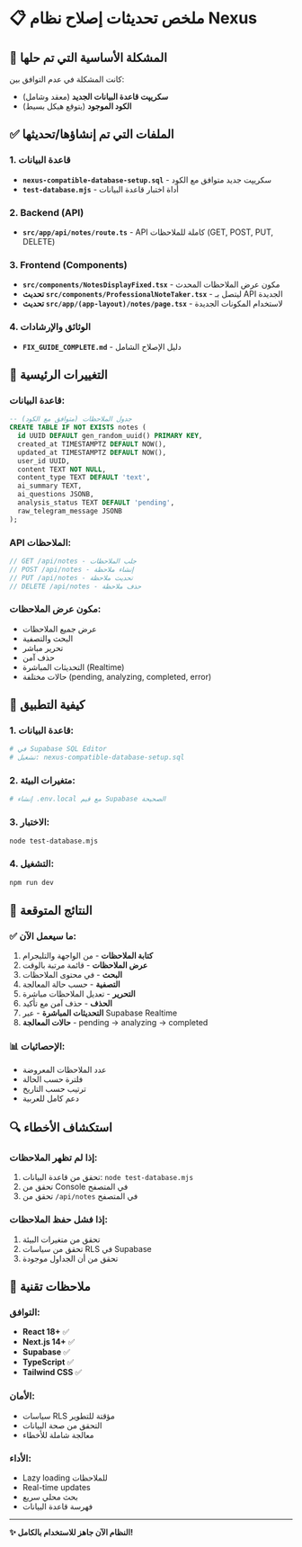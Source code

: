 # 📋 ملخص تحديثات إصلاح نظام Nexus

## 🎯 المشكلة الأساسية التي تم حلها
كانت المشكلة في عدم التوافق بين:
- **سكريپت قاعدة البيانات الجديد** (معقد وشامل)
- **الكود الموجود** (يتوقع هيكل بسيط)

## ✅ الملفات التي تم إنشاؤها/تحديثها

### 1. قاعدة البيانات
- **`nexus-compatible-database-setup.sql`** - سكريپت جديد متوافق مع الكود
- **`test-database.mjs`** - أداة اختبار قاعدة البيانات

### 2. Backend (API)
- **`src/app/api/notes/route.ts`** - API كاملة للملاحظات (GET, POST, PUT, DELETE)

### 3. Frontend (Components)
- **`src/components/NotesDisplayFixed.tsx`** - مكون عرض الملاحظات المحدث
- **تحديث `src/components/ProfessionalNoteTaker.tsx`** - ليتصل بـ API الجديدة
- **تحديث `src/app/(app-layout)/notes/page.tsx`** - لاستخدام المكونات الجديدة

### 4. الوثائق والإرشادات
- **`FIX_GUIDE_COMPLETE.md`** - دليل الإصلاح الشامل

## 🔧 التغييرات الرئيسية

### قاعدة البيانات:
```sql
-- جدول الملاحظات (متوافق مع الكود)
CREATE TABLE IF NOT EXISTS notes (
  id UUID DEFAULT gen_random_uuid() PRIMARY KEY,
  created_at TIMESTAMPTZ DEFAULT NOW(),
  updated_at TIMESTAMPTZ DEFAULT NOW(),
  user_id UUID,
  content TEXT NOT NULL,
  content_type TEXT DEFAULT 'text',
  ai_summary TEXT,
  ai_questions JSONB,
  analysis_status TEXT DEFAULT 'pending',
  raw_telegram_message JSONB
);
```

### API الملاحظات:
```javascript
// GET /api/notes - جلب الملاحظات
// POST /api/notes - إنشاء ملاحظة
// PUT /api/notes - تحديث ملاحظة
// DELETE /api/notes - حذف ملاحظة
```

### مكون عرض الملاحظات:
- عرض جميع الملاحظات
- البحث والتصفية
- تحرير مباشر
- حذف آمن
- التحديثات المباشرة (Realtime)
- حالات مختلفة (pending, analyzing, completed, error)

## 🚀 كيفية التطبيق

### 1. قاعدة البيانات:
```bash
# في Supabase SQL Editor
# تشغيل: nexus-compatible-database-setup.sql
```

### 2. متغيرات البيئة:
```bash
# إنشاء .env.local مع قيم Supabase الصحيحة
```

### 3. الاختبار:
```bash
node test-database.mjs
```

### 4. التشغيل:
```bash
npm run dev
```

## 🎯 النتائج المتوقعة

### ✅ ما سيعمل الآن:
1. **كتابة الملاحظات** - من الواجهة والتليجرام
2. **عرض الملاحظات** - قائمة مرتبة بالوقت
3. **البحث** - في محتوى الملاحظات
4. **التصفية** - حسب حالة المعالجة
5. **التحرير** - تعديل الملاحظات مباشرة
6. **الحذف** - حذف آمن مع تأكيد
7. **التحديثات المباشرة** - عبر Supabase Realtime
8. **حالات المعالجة** - pending → analyzing → completed

### 📊 الإحصائيات:
- عدد الملاحظات المعروضة
- فلترة حسب الحالة
- ترتيب حسب التاريخ
- دعم كامل للعربية

## 🔍 استكشاف الأخطاء

### إذا لم تظهر الملاحظات:
1. تحقق من قاعدة البيانات: `node test-database.mjs`
2. تحقق من Console في المتصفح
3. تحقق من `/api/notes` في المتصفح

### إذا فشل حفظ الملاحظات:
1. تحقق من متغيرات البيئة
2. تحقق من سياسات RLS في Supabase
3. تحقق من أن الجداول موجودة

## 📝 ملاحظات تقنية

### التوافق:
- **React 18+** ✅
- **Next.js 14+** ✅
- **Supabase** ✅
- **TypeScript** ✅
- **Tailwind CSS** ✅

### الأمان:
- سياسات RLS مؤقتة للتطوير
- التحقق من صحة البيانات
- معالجة شاملة للأخطاء

### الأداء:
- Lazy loading للملاحظات
- Real-time updates
- بحث محلي سريع
- فهرسة قاعدة البيانات

---

**✨ النظام الآن جاهز للاستخدام بالكامل!**
